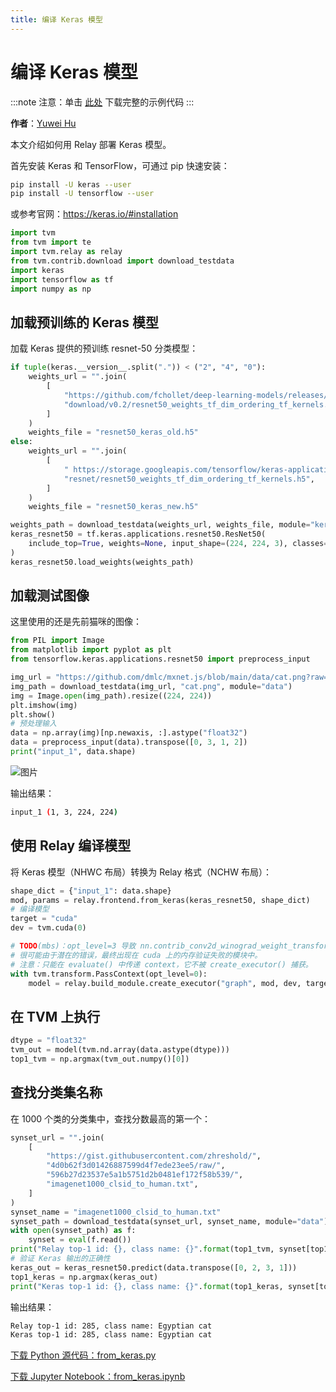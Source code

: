 ```yaml
---
title: 编译 Keras 模型
---
```


# 编译 Keras 模型

:::note
注意：单击 [此处](https://tvm.apache.org/docs/how_to/compile_models/from_keras.html#sphx-glr-download-how-to-compile-models-from-keras-py) 下载完整的示例代码
:::

**作者**：[Yuwei Hu](https://huyuwei.github.io/)

本文介绍如何用 Relay 部署 Keras 模型。

首先安装 Keras 和 TensorFlow，可通过 pip 快速安装：

``` bash
pip install -U keras --user
pip install -U tensorflow --user
```

或参考官网：https://keras.io/#installation

``` python
import tvm
from tvm import te
import tvm.relay as relay
from tvm.contrib.download import download_testdata
import keras
import tensorflow as tf
import numpy as np
```

## 加载预训练的 Keras 模型

加载 Keras 提供的预训练 resnet-50 分类模型：

``` python
if tuple(keras.__version__.split(".")) < ("2", "4", "0"):
    weights_url = "".join(
        [
            "https://github.com/fchollet/deep-learning-models/releases/",
            "download/v0.2/resnet50_weights_tf_dim_ordering_tf_kernels.h5",
        ]
    )
    weights_file = "resnet50_keras_old.h5"
else:
    weights_url = "".join(
        [
            " https://storage.googleapis.com/tensorflow/keras-applications/",
            "resnet/resnet50_weights_tf_dim_ordering_tf_kernels.h5",
        ]
    )
    weights_file = "resnet50_keras_new.h5"

weights_path = download_testdata(weights_url, weights_file, module="keras")
keras_resnet50 = tf.keras.applications.resnet50.ResNet50(
    include_top=True, weights=None, input_shape=(224, 224, 3), classes=1000
)
keras_resnet50.load_weights(weights_path)
```

## 加载测试图像

这里使用的还是先前猫咪的图像：

``` python
from PIL import Image
from matplotlib import pyplot as plt
from tensorflow.keras.applications.resnet50 import preprocess_input

img_url = "https://github.com/dmlc/mxnet.js/blob/main/data/cat.png?raw=true"
img_path = download_testdata(img_url, "cat.png", module="data")
img = Image.open(img_path).resize((224, 224))
plt.imshow(img)
plt.show()
# 预处理输入
data = np.array(img)[np.newaxis, :].astype("float32")
data = preprocess_input(data).transpose([0, 3, 1, 2])
print("input_1", data.shape)
```

 ![图片](https://tvm.apache.org/docs/_images/sphx_glr_from_keras_001.png)

输出结果：

``` bash
input_1 (1, 3, 224, 224)
```

## 使用 Relay 编译模型

将 Keras 模型（NHWC 布局）转换为 Relay 格式（NCHW 布局）：

``` python
shape_dict = {"input_1": data.shape}
mod, params = relay.frontend.from_keras(keras_resnet50, shape_dict)
# 编译模型
target = "cuda"
dev = tvm.cuda(0)

# TODO(mbs)：opt_level=3 导致 nn.contrib_conv2d_winograd_weight_transform
# 很可能由于潜在的错误，最终出现在 cuda 上的内存验证失败的模块中。
# 注意：只能在 evaluate() 中传递 context，它不被 create_executor() 捕获。
with tvm.transform.PassContext(opt_level=0):
    model = relay.build_module.create_executor("graph", mod, dev, target, param).evaluate()
```

## 在 TVM 上执行

``` python
dtype = "float32"
tvm_out = model(tvm.nd.array(data.astype(dtype)))
top1_tvm = np.argmax(tvm_out.numpy()[0])
```

## 查找分类集名称

在 1000 个类的分类集中，查找分数最高的第一个：

``` python
synset_url = "".join(
    [
        "https://gist.githubusercontent.com/zhreshold/",
        "4d0b62f3d01426887599d4f7ede23ee5/raw/",
        "596b27d23537e5a1b5751d2b0481ef172f58b539/",
        "imagenet1000_clsid_to_human.txt",
    ]
)
synset_name = "imagenet1000_clsid_to_human.txt"
synset_path = download_testdata(synset_url, synset_name, module="data")
with open(synset_path) as f:
    synset = eval(f.read())
print("Relay top-1 id: {}, class name: {}".format(top1_tvm, synset[top1_tvm]))
# 验证 Keras 输出的正确性
keras_out = keras_resnet50.predict(data.transpose([0, 2, 3, 1]))
top1_keras = np.argmax(keras_out)
print("Keras top-1 id: {}, class name: {}".format(top1_keras, synset[top1_keras]))
```

输出结果：

``` bash
Relay top-1 id: 285, class name: Egyptian cat
Keras top-1 id: 285, class name: Egyptian cat
```

[下载 Python 源代码：from_keras.py](https://tvm.apache.org/docs/_downloads/c23f7654585d9b0fa2129e1765b2a8f2/from_keras.py)

[下载 Jupyter Notebook：from_keras.ipynb](https://tvm.apache.org/docs/_downloads/c82f632d47458e76d2af9821b6778e36/from_keras.ipynb)
